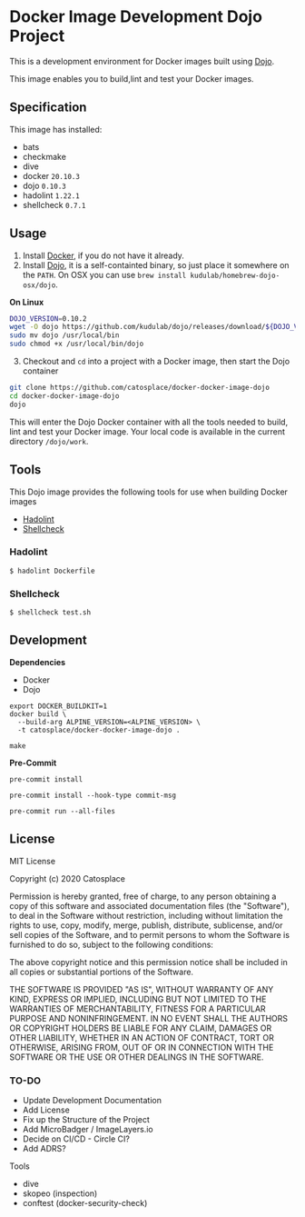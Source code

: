 # Docker Image Development Dojo Project

This is a development environment for Docker images built using [Dojo](https://github.com/kudulab/dojo).

This image enables you to build,lint and test your Docker images.

## Specification
This image has installed:

* bats
* checkmake
* dive
* docker `20.10.3`
* dojo `0.10.3`
* hadolint `1.22.1`
* shellcheck `0.7.1`

## Usage

1. Install [Docker](https://docs.docker.com/install/), if you do not have it already.
2. Install [Dojo](https://github.com/kudulab/dojo), it is a self-containted binary, so just place it somewhere on the `PATH`. On OSX you can use `brew install kudulab/homebrew-dojo-osx/dojo`.

**On Linux**
```bash
DOJO_VERSION=0.10.2
wget -O dojo https://github.com/kudulab/dojo/releases/download/${DOJO_VERSION}/dojo_linux_amd64
sudo mv dojo /usr/local/bin
sudo chmod +x /usr/local/bin/dojo
```

3. Checkout and `cd` into a project with a Docker image, then start the Dojo container
```bash
git clone https://github.com/catosplace/docker-docker-image-dojo
cd docker-docker-image-dojo
dojo
```

This will enter the Dojo Docker container with all the tools needed to build, lint and test your Docker image. Your local code is available in the current directory `/dojo/work`.

## Tools
This Dojo image provides the following tools for use when building Docker images

* [Hadolint](https://github.com/hadolint/hadolint)
* [Shellcheck](https://github.com/koalaman/shellcheck)

### Hadolint

```
$ hadolint Dockerfile
```

### Shellcheck

```
$ shellcheck test.sh
```

## Development

**Dependencies**
* Docker
* Dojo

```
export DOCKER_BUILDKIT=1
docker build \
  --build-arg ALPINE_VERSION=<ALPINE_VERSION> \
  -t catosplace/docker-docker-image-dojo .
```

```
make
```

**Pre-Commit**

`pre-commit install`

`pre-commit install --hook-type commit-msg`

`pre-commit run --all-files`

## License

MIT License

Copyright (c) 2020 Catosplace

Permission is hereby granted, free of charge, to any person obtaining a copy
of this software and associated documentation files (the "Software"), to deal
in the Software without restriction, including without limitation the rights
to use, copy, modify, merge, publish, distribute, sublicense, and/or sell
copies of the Software, and to permit persons to whom the Software is
furnished to do so, subject to the following conditions:

The above copyright notice and this permission notice shall be included in all
copies or substantial portions of the Software.

THE SOFTWARE IS PROVIDED "AS IS", WITHOUT WARRANTY OF ANY KIND, EXPRESS OR
IMPLIED, INCLUDING BUT NOT LIMITED TO THE WARRANTIES OF MERCHANTABILITY,
FITNESS FOR A PARTICULAR PURPOSE AND NONINFRINGEMENT. IN NO EVENT SHALL THE
AUTHORS OR COPYRIGHT HOLDERS BE LIABLE FOR ANY CLAIM, DAMAGES OR OTHER
LIABILITY, WHETHER IN AN ACTION OF CONTRACT, TORT OR OTHERWISE, ARISING FROM,
OUT OF OR IN CONNECTION WITH THE SOFTWARE OR THE USE OR OTHER DEALINGS IN THE
SOFTWARE.


### TO-DO
* Update Development Documentation
* Add License
* Fix up the Structure of the Project
* Add MicroBadger / ImageLayers.io
* Decide on CI/CD - Circle CI?
* Add ADRS?

Tools
* dive
* skopeo (inspection)
* conftest (docker-security-check)